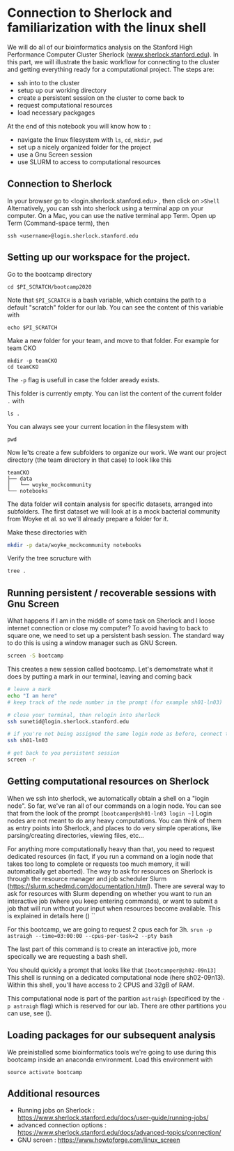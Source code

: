 # Connection to Sherlock and familiarization with the linux shell 

We will do all of our bioinformatics analysis on the Stanford High Performance Computer Cluster Sherlock (www.sherlock.stanford.edu). In this part, we will illustrate the basic workflow for connecting to the cluster and getting everything ready for a computational project. The steps are:
- ssh into to the cluster
- setup up our working directory
- create a persistent session on the cluster to come back to 
- request computational resources
- load necessary packgages


At the end of this notebook you will know how to :
- navigate the linux filesystem with `ls`, `cd`, `mkdir`, `pwd`
- set up a nicely organized folder for the project
- use a Gnu Screen session
- use SLURM to access to computational resources


## Connection to Sherlock
In your browser go to <login.sherlock.stanford.edu> , then click on `>Shell`
Alternatively, you can ssh into sherlock using a terminal app on your computer. On a Mac, you can use the native terminal app Term. Open up Term (Command-space term), then
```
ssh <username>@login.sherlock.stanford.edu
```


## Setting up our workspace for the project.
Go to the bootcamp directory
```
cd $PI_SCRATCH/bootcamp2020
```
Note that `$PI_SCRATCH` is a bash variable, which contains the path to a default "scratch" folder for our lab. You can see the content of this variable with
```
echo $PI_SCRATCH
```

Make a new folder for your team, and move to that folder. For example for team CKO
```
mkdir -p teamCKO
cd teamCKO
```

The `-p` flag is usefull in case the folder aready exists.

This folder is currently empty. You can list the content of the current folder `.` with 
```
ls .
```

You can always see your current location in the filesystem with 
```
pwd
```

Now le'ts create a few subfolders to organize our work. We want our project directory (the team directory in that case) to look like this
```text
teamCKO
├── data
│   └── woyke_mockcommunity
└── notebooks
```

The data folder will contain analysis for specific datasets, arranged into subfolders. The first dataset we will look at is a mock bacterial community from Woyke et al. so we'll already prepare a folder for it.

Make these directories with 
```bash
mkdir -p data/woyke_mockcommunity notebooks
```
Verify the tree scructure with 
```bash
tree .
```

## Running persistent / recoverable sessions with Gnu Screen

What happens if I am in the middle of some task on Sherlock and I loose internet connection or close my computer? To avoid having to back to square one, we need to set up a persistent bash session. The standard way to do this is using a window manager such as GNU Screen.

```bash
screen -S bootcamp
```

This creates a new session called bootcamp. Let's demomstrate what it does by putting a mark in our terminal, leaving and coming back

```bash
# leave a mark
echo "I am here"
# keep track of the node number in the prompt (for example sh01-ln03)

# close your terminal, then relogin into sherlock
ssh sunetid@login.sherlock.stanford.edu

# if you're not being assigned the same login node as before, connect to it. If it's the same skip this step
ssh sh01-ln03

# get back to you persistent session
screen -r
```

## Getting computational resources on Sherlock

When we ssh into sherlock, we automatically obtain a shell on a "login node". So far, we've ran all of our commands on a login node. You can see that from the look of the prompt `[bootcamper@sh01-ln03 login ~]` Login nodes are not meant to do any heavy computations. You can think of them as entry points into Sherlock, and places to do very simple operations, like parsing/creating directories, viewing files, etc...  

For anything more computationally heavy than that, you need to request dedicated resources (in fact, if you run a command on a login node that takes too long to complete or requests too much memory, it will automatically get aborted). The way to ask for resources on Sherlock is through the resource manager and job scheduler Slurm (https://slurm.schedmd.com/documentation.html). There are several way to ask for resources with Slurm depending on whether you want to run an interactive job (where you keep entering commands), or want to submit a job that will run without your input when resources become available. This is explained in details here () ``

For this bootcamp, we are going to request 2 cpus each for 3h. 
`srun -p astraigh --time=03:00:00 --cpus-per-task=2 --pty bash`

The last part of this command is to create an interactive job, more specically we are requesting a bash shell.

You should quickly a prompt that looks like that `[bootcamper@sh02-09n13]` 
This shell is running on a dedicated computational node (here sh02-09n13). Within this shell, you'll have access to 2 CPUS and 32gB of RAM.

This computational node is part of the parition `astraigh` (specificed by the `-p astraigh` flag) which is reserved for our lab. There are other partitions you can use, see ().

## Loading packages for our subsequent analysis

We preinistalled some bioinformatics tools we're going to use during this bootcamp inside an anaconda environment. Load this environment with
```
source activate bootcamp
```


## Additional resources

- Running jobs on Sherlock : https://www.sherlock.stanford.edu/docs/user-guide/running-jobs/
- advanced connection options : https://www.sherlock.stanford.edu/docs/advanced-topics/connection/
- GNU screen : https://www.howtoforge.com/linux_screen




